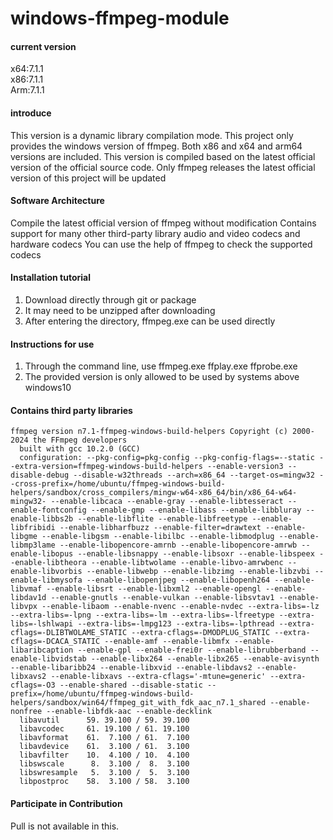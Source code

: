 # windows-ffmpeg-module

#### current version

x64:7.1.1  
x86:7.1.1  
Arm:7.1.1
 
#### introduce
This version is a dynamic library compilation mode.
This project only provides the windows version of ffmpeg. Both x86 and x64 and arm64 versions are included.
This version is compiled based on the latest official version of the official source code.
Only ffmpeg releases the latest official version of this project will be updated

#### Software Architecture
Compile the latest official version of ffmpeg without modification
Contains support for many other third-party library audio and video codecs and hardware codecs
You can use the help of ffmpeg to check the supported codecs

#### Installation tutorial

1. Download directly through git or package
2. It may need to be unzipped after downloading
3. After entering the directory, ffmpeg.exe can be used directly

#### Instructions for use

1. Through the command line, use ffmpeg.exe ffplay.exe ffprobe.exe
2. The provided version is only allowed to be used by systems above windows10

#### Contains third party libraries

```
ffmpeg version n7.1-ffmpeg-windows-build-helpers Copyright (c) 2000-2024 the FFmpeg developers
  built with gcc 10.2.0 (GCC)
  configuration: --pkg-config=pkg-config --pkg-config-flags=--static --extra-version=ffmpeg-windows-build-helpers --enable-version3 --disable-debug --disable-w32threads --arch=x86_64 --target-os=mingw32 --cross-prefix=/home/ubuntu/ffmpeg-windows-build-helpers/sandbox/cross_compilers/mingw-w64-x86_64/bin/x86_64-w64-mingw32- --enable-libcaca --enable-gray --enable-libtesseract --enable-fontconfig --enable-gmp --enable-libass --enable-libbluray --enable-libbs2b --enable-libflite --enable-libfreetype --enable-libfribidi --enable-libharfbuzz --enable-filter=drawtext --enable-libgme --enable-libgsm --enable-libilbc --enable-libmodplug --enable-libmp3lame --enable-libopencore-amrnb --enable-libopencore-amrwb --enable-libopus --enable-libsnappy --enable-libsoxr --enable-libspeex --enable-libtheora --enable-libtwolame --enable-libvo-amrwbenc --enable-libvorbis --enable-libwebp --enable-libzimg --enable-libzvbi --enable-libmysofa --enable-libopenjpeg --enable-libopenh264 --enable-libvmaf --enable-libsrt --enable-libxml2 --enable-opengl --enable-libdav1d --enable-gnutls --enable-vulkan --enable-libsvtav1 --enable-libvpx --enable-libaom --enable-nvenc --enable-nvdec --extra-libs=-lz --extra-libs=-lpng --extra-libs=-lm --extra-libs=-lfreetype --extra-libs=-lshlwapi --extra-libs=-lmpg123 --extra-libs=-lpthread --extra-cflags=-DLIBTWOLAME_STATIC --extra-cflags=-DMODPLUG_STATIC --extra-cflags=-DCACA_STATIC --enable-amf --enable-libmfx --enable-libaribcaption --enable-gpl --enable-frei0r --enable-librubberband --enable-libvidstab --enable-libx264 --enable-libx265 --enable-avisynth --enable-libaribb24 --enable-libxvid --enable-libdavs2 --enable-libxavs2 --enable-libxavs --extra-cflags='-mtune=generic' --extra-cflags=-O3 --enable-shared --disable-static --prefix=/home/ubuntu/ffmpeg-windows-build-helpers/sandbox/win64/ffmpeg_git_with_fdk_aac_n7.1_shared --enable-nonfree --enable-libfdk-aac --enable-decklink
  libavutil      59. 39.100 / 59. 39.100
  libavcodec     61. 19.100 / 61. 19.100
  libavformat    61.  7.100 / 61.  7.100
  libavdevice    61.  3.100 / 61.  3.100
  libavfilter    10.  4.100 / 10.  4.100
  libswscale      8.  3.100 /  8.  3.100
  libswresample   5.  3.100 /  5.  3.100
  libpostproc    58.  3.100 / 58.  3.100
```

#### Participate in Contribution

Pull is not available in this.